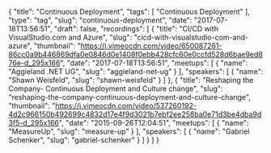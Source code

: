 {
  "title": "Continuous Deployment",
  "tags": [
    "Continuous Deployment"
  ],
  "type": "tag",
  "slug": "continuous-deployment",
  "date": "2017-07-18T13:56:51",
  "draft": false,
  "recordings": [
    {
      "title": "CI/CD with VisualStudio.com and Azure",
      "slug": "cicd-with-visualstudio-com-and-azure",
      "thumbnail": "https://i.vimeocdn.com/video/650087261-86cc0a9b446869dfa0e0846d0e1408f0ebb428cfc60e0ccfd528d6bae9ed876e-d_295x166",
      "date": "2017-07-18T13:56:51",
      "meetups": [
        {
          "name": "Aggieland .NET UG",
          "slug": "aggieland-net-ug"
        }
      ],
      "speakers": [
        {
          "name": "Shawn Weisfeld",
          "slug": "shawn-weisfeld"
        }
      ]
    },
    {
      "title": "Reshaping the Company- Continuous Deployment and Culture change",
      "slug": "reshaping-the-company-continuous-deployment-and-culture-change",
      "thumbnail": "https://i.vimeocdn.com/video/537260192-4d2c966150b492699c4832d17e4f9d3021b7ebf2ee258ba0e71d3be4dba9d3f5-d_295x166",
      "date": "2015-09-26T12:04:51",
      "meetups": [
        {
          "name": "MeasureUp",
          "slug": "measure-up"
        }
      ],
      "speakers": [
        {
          "name": "Gabriel Schenker",
          "slug": "gabriel-schenker"
        }
      ]
    }
  ]
}